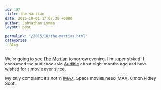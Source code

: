 ```yaml
---
id: 197
title: The Martian
date: 2015-10-01 17:07:28 +0000
author: Johnathan Lyman
layout: post

permalink: "/2015/10/the-martian.html"
categories:
- Blog
---
```

We’re going to see [The Martian](http://www.rottentomatoes.com/m/the_martian/) tomorrow evening. I’m super stoked. I consumed the audiobook via [Audible](http://www.audible.com/pd/Sci-Fi-Fantasy/The-Martian-Audiobook/B00B5HZGUG) about eight months ago and have wished for a movie ever since.

My only complaint: it’s not in [IMAX](http://imax.com). Space movies need IMAX. C’mon Ridley Scott.